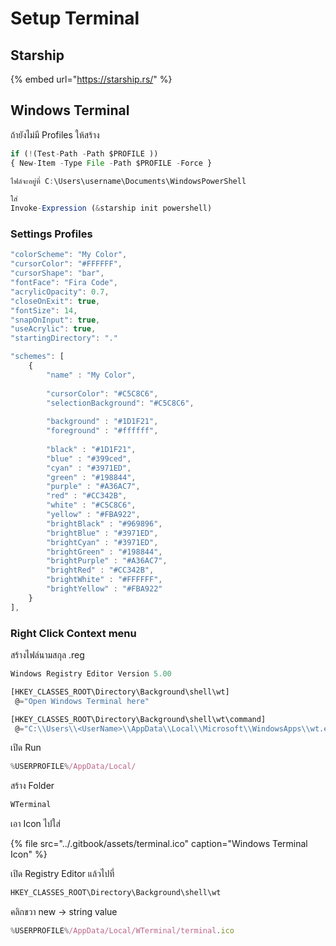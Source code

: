# Setup Terminal

## Starship

{% embed url="https://starship.rs/" %}

## Windows Terminal

ถ้ายังไม่มี Profiles ให้สร้าง

```javascript
if (!(Test-Path -Path $PROFILE ))
{ New-Item -Type File -Path $PROFILE -Force }

ไฟล์จะอยู่ที่ C:\Users\username\Documents\WindowsPowerShell

ใส่ 
Invoke-Expression (&starship init powershell)
```

### Settings Profiles

```javascript
"colorScheme": "My Color",
"cursorColor": "#FFFFFF",
"cursorShape": "bar",
"fontFace": "Fira Code",
"acrylicOpacity": 0.7,
"closeOnExit": true,
"fontSize": 14,
"snapOnInput": true,
"useAcrylic": true,
"startingDirectory": "."

"schemes": [
    {
        "name" : "My Color",
    
        "cursorColor": "#C5C8C6",
        "selectionBackground": "#C5C8C6",
    
        "background" : "#1D1F21",
        "foreground" : "#ffffff",
    
        "black" : "#1D1F21",
        "blue" : "#399ced",
        "cyan" : "#3971ED",
        "green" : "#198844",
        "purple" : "#A36AC7",
        "red" : "#CC342B",
        "white" : "#C5C8C6",
        "yellow" : "#FBA922",
        "brightBlack" : "#969896",
        "brightBlue" : "#3971ED",
        "brightCyan" : "#3971ED",
        "brightGreen" : "#198844",
        "brightPurple" : "#A36AC7",
        "brightRed" : "#CC342B",
        "brightWhite" : "#FFFFFF",
        "brightYellow" : "#FBA922"
    }
],
```

### Right Click Context menu

สร้างไฟล์นามสกุล .reg

```javascript
Windows Registry Editor Version 5.00

[HKEY_CLASSES_ROOT\Directory\Background\shell\wt]
 @="Open Windows Terminal here"

[HKEY_CLASSES_ROOT\Directory\Background\shell\wt\command]
 @="C:\\Users\\<UserName>\\AppData\\Local\\Microsoft\\WindowsApps\\wt.exe"
```

เปิด Run

```javascript
%USERPROFILE%/AppData/Local/
```

สร้าง Folder

```javascript
WTerminal
```

เอา Icon ไปใส่

{% file src="../.gitbook/assets/terminal.ico" caption="Windows Terminal Icon" %}

เปิด Registry Editor แล้วไปที่

```javascript
HKEY_CLASSES_ROOT\Directory\Background\shell\wt
```

คลิกขวา new -&gt; string value

```javascript
%USERPROFILE%/AppData/Local/WTerminal/terminal.ico
```

